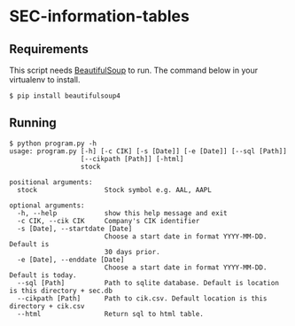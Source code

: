 # SEC-information-tables

## Requirements

This script needs [BeautifulSoup](https://www.crummy.com/software/BeautifulSoup/) to run. The command below in your virtualenv to install.
```
$ pip install beautifulsoup4
```

## Running

```
$ python program.py -h
usage: program.py [-h] [-c CIK] [-s [Date]] [-e [Date]] [--sql [Path]]
                  [--cikpath [Path]] [-html]
                  stock

positional arguments:
  stock                 Stock symbol e.g. AAL, AAPL

optional arguments:
  -h, --help            show this help message and exit
  -c CIK, --cik CIK     Company's CIK identifier
  -s [Date], --startdate [Date]
                        Choose a start date in format YYYY-MM-DD. Default is
                        30 days prior.
  -e [Date], --enddate [Date]
                        Choose a start date in format YYYY-MM-DD. Default is today.
  --sql [Path]          Path to sqlite database. Default is location is this directory + sec.db
  --cikpath [Path]      Path to cik.csv. Default location is this directory + cik.csv
  --html                Return sql to html table.
  ```
